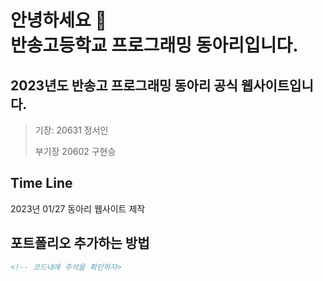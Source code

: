 # 안녕하세요 👋<br>반송고등학교 프로그래밍 동아리입니다.


## 2023년도 반송고 프로그래밍 동아리 공식 웹사이트입니다.

>기장: 20631 정서인
>
>부기장 20602 구현승


## Time Line
2023년 01/27 동아리 웹사이트 제작
## 포트폴리오 추가하는 방법
```html
<!-- 코드내에 주석을 확인하자>
```

